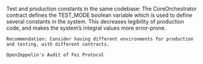 Test and production constants in the same codebase: The CoreOrchestrator contract defines the TEST_MODE boolean variable which is used to define several constants in the system. This decreases legibility of production code, and makes the system’s integral values more error-prone. 

    Recommendation: Consider having different environments for production and testing, with different contracts.

    OpenZeppelin's Audit of Fei Protocol
